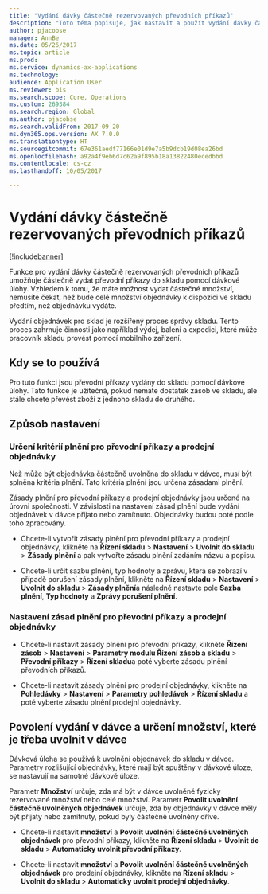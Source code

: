 ```yaml
---
title: "Vydání dávky částečně rezervovaných převodních příkazů"
description: "Toto téma popisuje, jak nastavit a použít vydání dávky částečně rezervovaných převodních příkazů z mobilního zařízení."
author: pjacobse
manager: AnnBe
ms.date: 05/26/2017
ms.topic: article
ms.prod: 
ms.service: dynamics-ax-applications
ms.technology: 
audience: Application User
ms.reviewer: bis
ms.search.scope: Core, Operations
ms.custom: 269384
ms.search.region: Global
ms.author: pjacobse
ms.search.validFrom: 2017-09-20
ms.dyn365.ops.version: AX 7.0.0
ms.translationtype: HT
ms.sourcegitcommit: 67e361aedf77166e01d9e7a5b9dcb19d08ea26bd
ms.openlocfilehash: a92a4f9eb6d7c62a9f895b18a13822480ecedbbd
ms.contentlocale: cs-cz
ms.lasthandoff: 10/05/2017

---
```


# <a name="batch-release-of-partially-reserved-transfer-orders"></a>Vydání dávky částečně rezervovaných převodních příkazů

[!include[banner](../includes/banner.md)]

Funkce pro vydání dávky částečně rezervovaných převodních příkazů umožňuje částečně vydat převodní příkazy do skladu pomocí dávkové úlohy.
Vzhledem k tomu, že máte možnost vydat částečné množství, nemusíte čekat, než bude celé množství objednávky k dispozici ve skladu předtím, než objednávku vydáte.

Vydání objednávek pro sklad je rozšířený proces správy skladu. Tento proces zahrnuje činnosti jako například výdej, balení a expedici, které může pracovník skladu provést pomocí mobilního zařízení.

## <a name="where-it-applies"></a>Kdy se to používá

Pro tuto funkci jsou převodní příkazy vydány do skladu pomocí dávkové úlohy. Tato funkce je užitečná, pokud nemáte dostatek zásob ve skladu, ale stále chcete převést zboží z jednoho skladu do druhého.

## <a name="how-it-is-set-up"></a>Způsob nastavení

### <a name="specify-fulfillment-criteria-for-transfer-orders-and-sales-orders"></a>Určení kritérií plnění pro převodní příkazy a prodejní objednávky

Než může být objednávka částečně uvolněna do skladu v dávce, musí být splněna kritéria plnění. Tato kritéria plnění jsou určena zásadami plnění.

Zásady plnění pro převodní příkazy a prodejní objednávky jsou určené na úrovni společnosti. V závislosti na nastavení zásad plnění bude vydání objednávek v dávce přijato nebo zamítnuto. Objednávky budou poté podle toho zpracovány.

-   Chcete-li vytvořit zásady plnění pro převodní příkazy a prodejní objednávky, klikněte na **Řízení skladu** \> **Nastavení** \> **Uvolnit do skladu** \> **Zásady plnění** a pak vytvořte zásadu plnění zadáním názvu a popisu.

-   Chcete-li určit sazbu plnění, typ hodnoty a zprávu, která se zobrazí v případě porušení zásady plnění, klikněte na **Řízení skladu** \> **Nastavení** \> **Uvolnit do skladu** \> **Zásady plnění**a následně nastavte pole **Sazba plnění**, **Typ hodnoty** a **Zprávy porušení plnění**.

### <a name="set-the-fulfillment-policies-for-transfer-orders-and-sales-orders"></a>Nastavení zásad plnění pro převodní příkazy a prodejní objednávky

-   Chcete-li nastavit zásady plnění pro převodní příkazy, klikněte **Řízení zásob** \> **Nastavení** \> **Parametry modulu Řízení zásob a skladu** \> **Převodní příkazy** \> **Řízení skladu**a poté vyberte zásadu plnění převodních příkazů.

-   Chcete-li nastavit zásady plnění pro prodejní objednávky, klikněte na **Pohledávky** \> **Nastavení** \> **Parametry pohledávek** \> **Řízení skladu** a poté vyberte zásadu plnění prodejní objednávky.

## <a name="allow-release-in-a-batch-and-specify-the-quantity-that-should-be-release-in-a-batch"></a>Povolení vydání v dávce a určení množství, které je třeba uvolnit v dávce

Dávková úloha se používá k uvolnění objednávek do skladu v dávce. Parametry rozlišující objednávky, které mají být spuštěny v dávkové úloze, se nastavují na samotné dávkové úloze.

Parametr **Množství** určuje, zda má být v dávce uvolněné fyzicky rezervované množství nebo celé množství. Parametr **Povolit uvolnění částečně uvolněných objednávek** určuje, zda by objednávky v dávce měly být přijaty nebo zamítnuty, pokud byly částečně uvolněny dříve.

-   Chcete-li nastavit **množství** a **Povolit uvolnění částečně uvolněných objednávek** pro převodní příkazy, klikněte na **Řízení skladu** \> **Uvolnit do skladu** \> **Automaticky uvolnit převodní příkazy**.

-   Chcete-li nastavit **množství** a **Povolit uvolnění částečně uvolněných objednávek** pro prodejní objednávky, klikněte na **Řízení skladu** \> **Uvolnit do skladu** \> **Automaticky uvolnit prodejní objednávky**.


